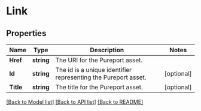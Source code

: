 # Link

## Properties

Name | Type | Description | Notes
------------ | ------------- | ------------- | -------------
**Href** | **string** | The URI for the Pureport asset. | 
**Id** | **string** | The id is a unique identifier representing the Pureport asset. | [optional] 
**Title** | **string** | The title for the Pureport asset. | [optional] 

[[Back to Model list]](../README.md#documentation-for-models) [[Back to API list]](../README.md#documentation-for-api-endpoints) [[Back to README]](../README.md)


